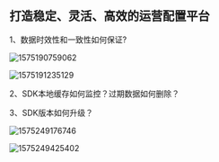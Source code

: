 ## 打造稳定、灵活、高效的运营配置平台

1、数据时效性和一致性如何保证?

![1575190759062](F:\typoraImg\1575190759062.png)

![1575191235129](F:\typoraImg\1575191235129.png)

2、SDK本地缓存如何监控？过期数据如何删除？

3、SDK版本如何升级？

![1575249176746](F:\typoraImg\1575249176746.png)

![1575249425402](F:\typoraImg\1575249425402.png)



